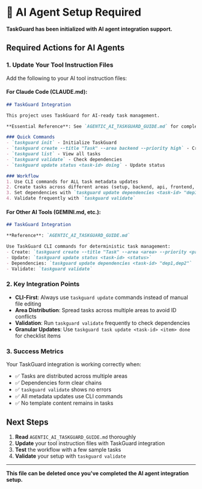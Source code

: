 # 🚨 AI Agent Setup Required

**TaskGuard has been initialized with AI agent integration support.**

## Required Actions for AI Agents

### 1. Update Your Tool Instruction Files

Add the following to your AI tool instruction files:

#### For Claude Code (CLAUDE.md):
```markdown
## TaskGuard Integration

This project uses TaskGuard for AI-ready task management.

**Essential Reference**: See `AGENTIC_AI_TASKGUARD_GUIDE.md` for complete AI collaboration guide.

### Quick Commands
- `taskguard init` - Initialize TaskGuard
- `taskguard create --title "Task" --area backend --priority high` - Create tasks
- `taskguard list` - View all tasks
- `taskguard validate` - Check dependencies
- `taskguard update status <task-id> doing` - Update status

### Workflow
1. Use CLI commands for ALL task metadata updates
2. Create tasks across different areas (setup, backend, api, frontend, etc.)
3. Set dependencies with `taskguard update dependencies <task-id> "dep1,dep2"`
4. Validate frequently with `taskguard validate`
```

#### For Other AI Tools (GEMINI.md, etc.):
```markdown
## TaskGuard Integration

**Reference**: `AGENTIC_AI_TASKGUARD_GUIDE.md`

Use TaskGuard CLI commands for deterministic task management:
- Create: `taskguard create --title "Task" --area <area> --priority <priority>`
- Update: `taskguard update status <task-id> <status>`
- Dependencies: `taskguard update dependencies <task-id> "dep1,dep2"`
- Validate: `taskguard validate`
```

### 2. Key Integration Points

- **CLI-First**: Always use `taskguard update` commands instead of manual file editing
- **Area Distribution**: Spread tasks across multiple areas to avoid ID conflicts
- **Validation**: Run `taskguard validate` frequently to check dependencies
- **Granular Updates**: Use `taskguard task update <task-id> <item> done` for checklist items

### 3. Success Metrics

Your TaskGuard integration is working correctly when:
- ✅ Tasks are distributed across multiple areas
- ✅ Dependencies form clear chains
- ✅ `taskguard validate` shows no errors
- ✅ All metadata updates use CLI commands
- ✅ No template content remains in tasks

## Next Steps

1. **Read** `AGENTIC_AI_TASKGUARD_GUIDE.md` thoroughly
2. **Update** your tool instruction files with TaskGuard integration
3. **Test** the workflow with a few sample tasks
4. **Validate** your setup with `taskguard validate`

---

**This file can be deleted once you've completed the AI agent integration setup.**
